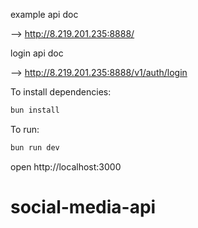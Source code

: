 example api doc

--> http://8.219.201.235:8888/

login api doc 

--> http://8.219.201.235:8888/v1/auth/login

To install dependencies:

```sh
bun install
```

To run:

```sh
bun run dev
```

open http://localhost:3000
# social-media-api
